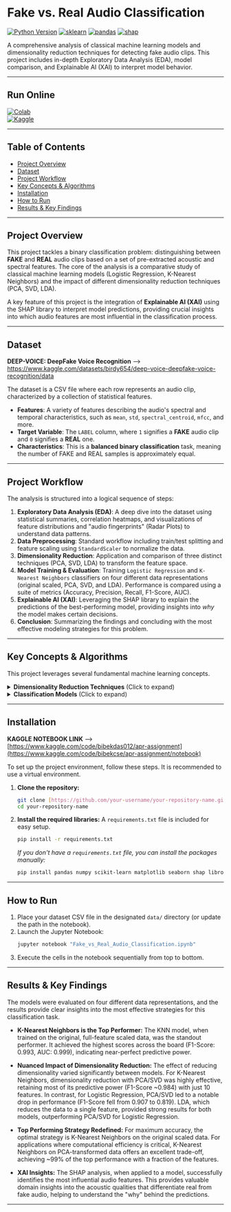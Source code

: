 # Fake vs. Real Audio Classification

[![Python Version](https://img.shields.io/badge/Python-3.8+-blue.svg)](https://www.python.org/downloads/)
[![sklearn](https://img.shields.io/badge/scikit--learn-✓-orange)](https://scikit-learn.org/stable/)
[![pandas](https://img.shields.io/badge/pandas-✓-blue)](https://pandas.pydata.org/)
[![shap](https://img.shields.io/badge/SHAP-✓-purple)](https://shap.readthedocs.io/en/latest/)

A comprehensive analysis of classical machine learning models and dimensionality reduction techniques for detecting fake audio clips. This project includes in-depth Exploratory Data Analysis (EDA), model comparison, and Explainable AI (XAI) to interpret model behavior.

---

## Run Online

[![Colab](https://colab.research.google.com/assets/colab-badge.svg)](https://colab.research.google.com/github/bibek-cse/ASSIGNMENT/blob/main/Fake_vs_Real_Audio_Classification.ipynb)  
[![Kaggle](https://kaggle.com/static/images/open-in-kaggle.svg)](https://www.kaggle.com/code/bibekcse/apr-assignment/notebook)

---

##  Table of Contents
- [Project Overview](#-project-overview)
- [Dataset](#-dataset)
- [Project Workflow](#-project-workflow)
- [Key Concepts & Algorithms](#-key-concepts--algorithms)
- [Installation](#-installation)
- [How to Run](#-how-to-run)
- [Results & Key Findings](#-results--key-findings)
  
---

## Project Overview

This project tackles a binary classification problem: distinguishing between **FAKE** and **REAL** audio clips based on a set of pre-extracted acoustic and spectral features. The core of the analysis is a comparative study of classical machine learning models (Logistic Regression, K-Nearest Neighbors) and the impact of different dimensionality reduction techniques (PCA, SVD, LDA).

A key feature of this project is the integration of **Explainable AI (XAI)** using the SHAP library to interpret model predictions, providing crucial insights into which audio features are most influential in the classification process.

---

## Dataset  

**DEEP-VOICE: DeepFake Voice Recognition** --> https://www.kaggle.com/datasets/birdy654/deep-voice-deepfake-voice-recognition/data

The dataset is a CSV file where each row represents an audio clip, characterized by a collection of statistical features.

-   **Features**: A variety of features describing the audio's spectral and temporal characteristics, such as `mean`, `std`, `spectral_centroid`, `mfcc`, and more.
-   **Target Variable**: The `LABEL` column, where `1` signifies a **FAKE** audio clip and `0` signifies a **REAL** one.
-   **Characteristics**: This is a **balanced binary classification** task, meaning the number of FAKE and REAL samples is approximately equal.

---

## Project Workflow

The analysis is structured into a logical sequence of steps:

1.  **Exploratory Data Analysis (EDA)**: A deep dive into the dataset using statistical summaries, correlation heatmaps, and visualizations of feature distributions and "audio fingerprints" (Radar Plots) to understand data patterns.
2.  **Data Preprocessing**: Standard workflow including train/test splitting and feature scaling using `StandardScaler` to normalize the data.
3.  **Dimensionality Reduction**: Application and comparison of three distinct techniques (PCA, SVD, LDA) to transform the feature space.
4.  **Model Training & Evaluation**: Training `Logistic Regression` and `K-Nearest Neighbors` classifiers on four different data representations (original scaled, PCA, SVD, and LDA). Performance is compared using a suite of metrics (Accuracy, Precision, Recall, F1-Score, AUC).
5.  **Explainable AI (XAI)**: Leveraging the SHAP library to explain the predictions of the best-performing model, providing insights into *why* the model makes certain decisions.
6.  **Conclusion**: Summarizing the findings and concluding with the most effective modeling strategies for this problem.

---

## Key Concepts & Algorithms

This project leverages several fundamental machine learning concepts.

<details>
<summary><b>Dimensionality Reduction Techniques</b> (Click to expand)</summary>

Dimensionality reduction is the process of reducing the number of input features. This is useful for improving model performance, reducing computational cost, and mitigating the "curse of dimensionality."

-   **Principal Component Analysis (PCA)**: An **unsupervised** technique that finds orthogonal (uncorrelated) components that capture the maximum variance in the data. By keeping only the top `k` components, we retain most of the information in a lower-dimensional space.

-   **Singular Value Decomposition (SVD)**: A matrix factorization technique used via `TruncatedSVD`. It is similar to PCA but can be more numerically stable and works well with sparse data.

-   **Linear Discriminant Analysis (LDA)**: A **supervised** technique that finds the feature subspace that maximizes the separability between classes. It aims to maximize the distance between class means while minimizing the variance within each class.

</details>

<details>
<summary><b>Classification Models</b> (Click to expand)</summary>

-   **Logistic Regression**: A linear model that uses a sigmoid function to output a probability for binary classification. It is highly interpretable and serves as a strong baseline.

-   **K-Nearest Neighbors (KNN)**: A non-parametric, instance-based algorithm that classifies a new data point based on the majority class of its `k` nearest neighbors in the feature space.

</details>

---

## Installation

**KAGGLE NOTEBOOK LINK** --> [https://www.kaggle.com/code/bibekdas012/apr-assignment](https://www.kaggle.com/code/bibekcse/apr-assignment/notebook)

To set up the project environment, follow these steps. It is recommended to use a virtual environment.

1.  **Clone the repository:**
    ```bash
    git clone [https://github.com/your-username/your-repository-name.git](https://github.com/bibek-cse/ASSIGNMENT.git)
    cd your-repository-name
    ```

2.  **Install the required libraries:**
    A `requirements.txt` file is included for easy setup.
    ```bash
    pip install -r requirements.txt
    ```
    *If you don't have a `requirements.txt` file, you can install the packages manually:*
    ```bash
    pip install pandas numpy scikit-learn matplotlib seaborn shap librosa
    ```

---

## How to Run

1.  Place your dataset CSV file in the designated `data/` directory (or update the path in the notebook).
2.  Launch the Jupyter Notebook:
    ```bash
    jupyter notebook "Fake_vs_Real_Audio_Classification.ipynb"
    ```
3.  Execute the cells in the notebook sequentially from top to bottom.

---

## Results & Key Findings

The models were evaluated on four different data representations, and the results provide clear insights into the most effective strategies for this classification task.

- **K-Nearest Neighbors is the Top Performer:** The KNN model, when trained on the original, full-feature scaled data, was the standout performer. It achieved the highest scores across the board (F1-Score: 0.993, AUC: 0.999), indicating near-perfect predictive power.

- **Nuanced Impact of Dimensionality Reduction:** The effect of reducing dimensionality varied significantly between models. For K-Nearest Neighbors, dimensionality reduction with PCA/SVD was highly effective, retaining most of its predictive power (F1-Score ~0.984) with just 10 features. In contrast, for Logistic Regression, PCA/SVD led to a notable drop in performance (F1-Score fell from 0.907 to 0.819). LDA, which reduces the data to a single feature, provided strong results for both models, outperforming PCA/SVD for Logistic Regression.

- **Top Performing Strategy Redefined:** For maximum accuracy, the optimal strategy is K-Nearest Neighbors on the original scaled data. For applications where computational efficiency is critical, K-Nearest Neighbors on PCA-transformed data offers an excellent trade-off, achieving ~99% of the top performance with a fraction of the features.

- **XAI Insights:** The SHAP analysis, when applied to a model, successfully identifies the most influential audio features. This provides valuable domain insights into the acoustic qualities that differentiate real from fake audio, helping to understand the "why" behind the predictions.

---
